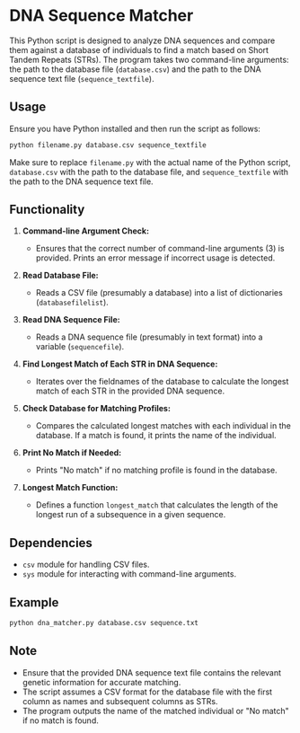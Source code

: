 # DNA Sequence Matcher

This Python script is designed to analyze DNA sequences and compare them against a database of individuals to find a match based on Short Tandem Repeats (STRs). The program takes two command-line arguments: the path to the database file (`database.csv`) and the path to the DNA sequence text file (`sequence_textfile`).

## Usage

Ensure you have Python installed and then run the script as follows:

```bash
python filename.py database.csv sequence_textfile
```

Make sure to replace `filename.py` with the actual name of the Python script, `database.csv` with the path to the database file, and `sequence_textfile` with the path to the DNA sequence text file.

## Functionality

1. **Command-line Argument Check:**
   - Ensures that the correct number of command-line arguments (3) is provided. Prints an error message if incorrect usage is detected.

2. **Read Database File:**
   - Reads a CSV file (presumably a database) into a list of dictionaries (`databasefilelist`).

3. **Read DNA Sequence File:**
   - Reads a DNA sequence file (presumably in text format) into a variable (`sequencefile`).

4. **Find Longest Match of Each STR in DNA Sequence:**
   - Iterates over the fieldnames of the database to calculate the longest match of each STR in the provided DNA sequence.

5. **Check Database for Matching Profiles:**
   - Compares the calculated longest matches with each individual in the database. If a match is found, it prints the name of the individual.

6. **Print No Match if Needed:**
   - Prints "No match" if no matching profile is found in the database.

7. **Longest Match Function:**
   - Defines a function `longest_match` that calculates the length of the longest run of a subsequence in a given sequence.

## Dependencies
- `csv` module for handling CSV files.
- `sys` module for interacting with command-line arguments.

## Example
```bash
python dna_matcher.py database.csv sequence.txt
```

## Note
- Ensure that the provided DNA sequence text file contains the relevant genetic information for accurate matching.
- The script assumes a CSV format for the database file with the first column as names and subsequent columns as STRs.
- The program outputs the name of the matched individual or "No match" if no match is found.
